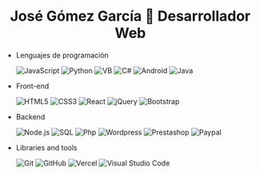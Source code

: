 <h1 align="center">José Gómez García 👋 Desarrollador Web</h1>


- Lenguajes de programación

  ![JavaScript](https://img.shields.io/badge/-JavaScript-05122A?&logo=JavaScript)
  ![Python](https://img.shields.io/badge/-Python-05122A?&logo=python)
  ![VB](https://img.shields.io/badge/-VisualBasic-05122A?&logo=VisualBasic)
  ![C#](https://img.shields.io/badge/-c%23-05122A?&logo=c-sharp)
  ![Android](https://img.shields.io/badge/-Android-05122A?&logo=Android)
  ![Java](https://img.shields.io/badge/-Java-05122A?&logo=Java)


- Front-end

  ![HTML5](https://img.shields.io/badge/-HTML5-05122A?&logo=HTML5&logoColor=E34F26)
  ![CSS3](https://img.shields.io/badge/-CSS3-05122A?&logo=CSS3&logoColor=1572B6)
  ![React](https://img.shields.io/badge/-React-05122A?&logo=React)
  ![jQuery](https://img.shields.io/badge/-jQuery-05122A?&logo=jQuery&logoColor=0769AD)
  ![Bootstrap](https://img.shields.io/badge/Bootstrap-05122A?logo=bootstrap)


- Backend

  ![Node.js](https://img.shields.io/badge/-Node.js-05122A?&logo=Node.js)
  ![SQL](https://img.shields.io/badge/-MySQL-05122A?&logo=MySQL)
  ![Php](https://img.shields.io/badge/-Php-05122A?&logo=Php)
  ![Wordpress](https://img.shields.io/badge/-Wordpress-05122A?&logo=Wordpress)
  ![Prestashop](https://img.shields.io/badge/-Prestashop-05122A?&logo=Prestashop)
  ![Paypal](https://img.shields.io/badge/-Paypal-05122A?&logo=Paypal)

- Libraries and tools
  
  ![Git](https://img.shields.io/badge/-Git-05122A?style=flat&logo=git)
  ![GitHub](https://img.shields.io/badge/-GitHub-05122A?&logo=GitHub)
  ![Vercel](https://img.shields.io/badge/-Vercel-05122A?style=flat&logo=vercel)
  ![Visual Studio Code](https://img.shields.io/badge/-VS%20Code-05122A?style=flat&logo=visual-studio-code&logoColor=007ACC)
